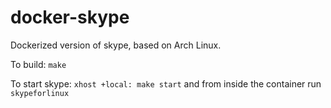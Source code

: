 # docker-skype

Dockerized version of skype, based on Arch Linux.

To build:
`make`

To start skype:
`xhost +local:
make start`
and from inside the container run
`skypeforlinux`
